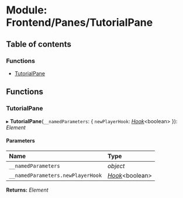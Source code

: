 # Module: Frontend/Panes/TutorialPane

## Table of contents

### Functions

- [TutorialPane](frontend_panes_tutorialpane.md#tutorialpane)

## Functions

### TutorialPane

▸ **TutorialPane**(`__namedParameters`: { `newPlayerHook`: [_Hook_](_types_global_globaltypes.md#hook)<boolean\> }): _Element_

#### Parameters

| Name                              | Type                                                  |
| :-------------------------------- | :---------------------------------------------------- |
| `__namedParameters`               | _object_                                              |
| `__namedParameters.newPlayerHook` | [_Hook_](_types_global_globaltypes.md#hook)<boolean\> |

**Returns:** _Element_
